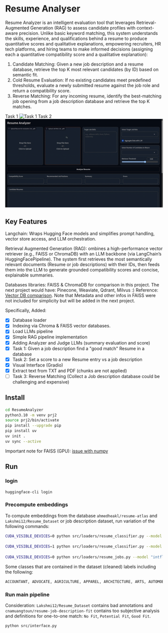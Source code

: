 # Resume Analyser

Resume Analyzer is an intelligent evaluation tool that leverages Retrieval-Augmented Generation (RAG) to assess candidate profiles with context-aware precision. Unlike basic keyword matching, this system understands the skills, experience, and qualifications behind a resume to produce quantitative scores and qualitative explanations, empowering recruiters, HR tech platforms, and hiring teams to make informed decisions (assigning each a quantitative compatibility score and a qualitative explanation):

1. Candidate Matching: Given a new job description and a resume database, retrieve the top K most relevant candidates (by ID) based on semantic fit.
2. Cold Resume Evaluation: If no existing candidates meet predefined thresholds, evaluate a newly submitted resume against the job role and return a compatibility score.
3. Reverse Matching: For any incoming resume, identify the best-matching job opening from a job description database and retrieve the top K matches.

Task 1
![Task 1](figures/task1.gif)
Task 2
![Task 2](figures/task2.gif)
## Key Features

Langchain: Wraps Hugging Face models and simplifies prompt handling, vector store access, and LLM orchestration.

Retrieval Augmented Generation (RAG): ombines a high-performance vector retriever (e.g., FAISS or ChromaDB) with an LLM backbone (via LangChain’s HuggingFacePipeline). The system first retrieves the most semantically relevant documents (Resume or job descriptions) with their IDs, then feeds them into the LLM to generate grounded compatibility scores and concise, explainable summaries.

Databases libraries: FAISS & ChromaDB for comparison in this project. The next project would have: Pinecone, Weaviate, Qdrant, Milvus :) Reference: [Vector DB comparison](https://medium.com/tech-ai-made-easy/vector-database-comparison-pinecone-vs-weaviate-vs-qdrant-vs-faiss-vs-milvus-vs-chroma-2025-15bf152f891d). Note that Metadata and other infos in FAISS were not included for simplicity but will be added in the next project.

Specifically, Added:

- [X] Database loader
- [X] Indexing via Chroma & FAISS vector databases.
- [X] Load LLMs pipeline
- [X] Simple RAG pipeline implementation
- [X] Adding Analyzer and Judge LLMs (summary evaluation and score)
- [X] Task 1: Given a job description find a "good match" Resume in a database
- [X] Task 2: Set a score to a new Resume entry vs a job description
- [X] Visual Interface (Gradio)
- [X] Extract text from TXT and PDF (chunks are not applied)
- [ ] Task 3: Reverse Matching (Collect a Job description database could be challenging and expensive)

## Install

```bash
cd ResumeAnalyzer
python3.10 -m venv prj2
source prj2/bin/activate
pip install --upgrade pip
pip install uv
uv init . 
uv sync --active
```

Important note for FAISS (GPU): [issue with numpy](https://github.com/facebookresearch/faiss/issues/3526)

## Run

### login

```bash
huggingface-cli login
```

### Precompute embeddings

To compute embeddings from the database `ahmedheakl/resume-atlas` and `Lakshmi12/Resume_Dataset` or job description dataset, run variation of the following commands:

```bash
CUDA_VISIBLE_DEVICES=0 python src/loaders/resume_classifier.py --model "intfloat/e5-large-v2" --output_path "embeddings/embeddingsE5Large" --split "train"

CUDA_VISIBLE_DEVICES=1 python src/loaders/resume_classifier.py --model "sentence-transformers/all-MiniLM-L6-v2" --output_path "embeddings/embeddingsMini" --split "train"

CUDA_VISIBLE_DEVICES=0 python src/loaders/resume_jobs.py --model "intfloat/e5-large-v2" --output_path "embeddings/resume_jobs/embeddingsE5Large" --split "train"
```

Some classes that are contained in the dataset (cleaned) labels including the following:

```bash
ACCOUNTANT, ADVOCATE, AGRICULTURE, APPAREL, ARCHITECTURE, ARTS, AUTOMOBILE, AVIATION, BANKING, BLOCKCHAIN, Business Process Outsourcing, BUILDING AND CONSTRUCTION, BUSINESS ANALYST, BUSINESS DEVELOPMENT, CHEF, CIVIL ENGINEER, CONSTRUCTION, CONSULTANT, DATA SCIENCE, DATABASE, DESIGNER, DESIGNING, DEVOPS, DIGITAL MEDIA, DOTNET DEVELOPER, EDUCATION, ELECTRICAL ENGINEERING, ENGINEERING, ETL DEVELOPER, FINANCE, FITNESS, FOOD AND BEVERAGES, HEALTH AND FITNESS, HEALTHCARE, HUMAN RESOURCES, INFORMATION TECHNOLOGY, JAVA DEVELOPER, MANAGEMENT, MECHANICAL ENGINEER, NETWORK SECURITY ENGINEER, OPERATIONS MANAGER, Project Management Office, PUBLIC RELATIONS, PYTHON DEVELOPER, REACT DEVELOPER, SALES, SAP DEVELOPER, SQL DEVELOPER, TEACHER, TESTING, WEB DESIGNING
```

### Run main pipeline

Consideration: `Lakshmi12/Resume_Dataset` contains bad annotations and `cnamuangtoun/resume-job-description-fit` contains too subjective analysis and definitions for one-to-one match: `No Fit`, `Potential Fit`, `Good Fit`.

```bash
python src/interface.py
```
